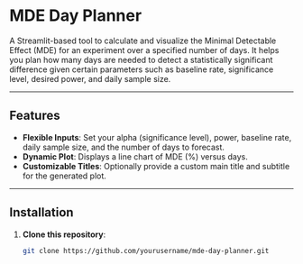 # MDE Day Planner

A Streamlit-based tool to calculate and visualize the Minimal Detectable Effect (MDE) for an experiment over a specified number of days. It helps you plan how many days are needed to detect a statistically significant difference given certain parameters such as baseline rate, significance level, desired power, and daily sample size.

---

## Features

- **Flexible Inputs**: Set your alpha (significance level), power, baseline rate, daily sample size, and the number of days to forecast.
- **Dynamic Plot**: Displays a line chart of MDE (%) versus days.
- **Customizable Titles**: Optionally provide a custom main title and subtitle for the generated plot.

---

## Installation

1. **Clone this repository**:
   ```bash
   git clone https://github.com/yourusername/mde-day-planner.git